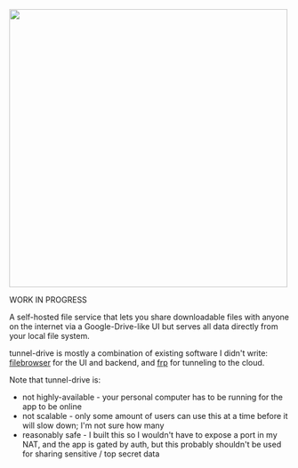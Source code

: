 <img src="https://user-images.githubusercontent.com/4122172/114505899-e7943d00-9be5-11eb-887c-0b163cb148f2.png" width=500>

WORK IN PROGRESS

A self-hosted file service that lets you share downloadable files with anyone on the internet via a Google-Drive-like UI but serves all data directly from your local file system.

tunnel-drive is mostly a combination of existing software I didn't write: [filebrowser](https://github.com/filebrowser/filebrowser) for the UI and backend, and [frp](https://github.com/fatedier/frp) for tunneling to the cloud.

Note that tunnel-drive is:

* not highly-available - your personal computer has to be running for the app to be online
* not scalable - only some amount of users can use this at a time before it will slow down; I'm not sure how many
* reasonably safe - I built this so I wouldn't have to expose a port in my NAT, and the app is gated by auth, but this probably shouldn't be used for sharing sensitive / top secret data
